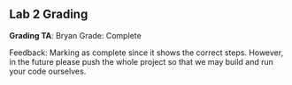 ## Lab 2 Grading
**Grading TA**: Bryan
Grade: Complete

Feedback: Marking as complete since it shows the correct steps. However, in the future please push the whole project so that we may build and run your code ourselves.
